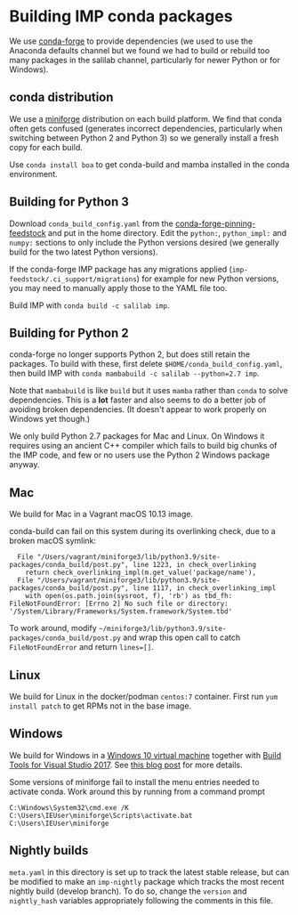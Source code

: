 # Building IMP conda packages

We use [conda-forge](https://conda-forge.org/) to provide dependencies
(we used to use the Anaconda defaults channel but we found we had to build
or rebuild too many packages in the salilab channel, particularly for
newer Python or for Windows).

## conda distribution

We use a [miniforge](https://github.com/conda-forge/miniforge/releases)
distribution on each build platform. We find that conda often gets confused
(generates incorrect dependencies, particularly when switching between Python
2 and Python 3) so we generally install a fresh copy for each build.

Use `conda install boa` to get conda-build and mamba installed in the conda
environment.

## Building for Python 3

Download `conda_build_config.yaml` from the [conda-forge-pinning-feedstock](https://github.com/conda-forge/conda-forge-pinning-feedstock/blob/master/recipe/conda_build_config.yaml)
and put in the home directory. Edit the `python:`, `python_impl:` and
`numpy:` sections to only include the Python versions desired (we generally
build for the two latest Python versions).

If the conda-forge IMP package has any migrations applied
(`imp-feedstock/.ci_support/migrations`) for example for new Python versions,
you may need to manually apply those to the YAML file too.

Build IMP with `conda build -c salilab imp`.

## Building for Python 2

conda-forge no longer supports Python 2, but does still retain the packages.
To build with these, first delete `$HOME/conda_build_config.yaml`, then
build IMP with `conda mambabuild -c salilab --python=2.7 imp`.

Note that `mambabuild` is like `build` but it uses `mamba` rather than `conda`
to solve dependencies. This is a **lot** faster and also seems to do a better
job of avoiding broken dependencies. (It doesn't appear to work properly on
Windows yet though.)

We only build Python 2.7 packages for Mac and Linux. On Windows it requires
using an ancient C++ compiler which fails to build big chunks of the IMP code,
and few or no users use the Python 2 Windows package anyway.

## Mac

We build for Mac in a Vagrant macOS 10.13 image.

conda-build can fail on this system during its overlinking check, due
to a broken macOS symlink:

      File "/Users/vagrant/miniforge3/lib/python3.9/site-packages/conda_build/post.py", line 1223, in check_overlinking
        return check_overlinking_impl(m.get_value('package/name'),
      File "/Users/vagrant/miniforge3/lib/python3.9/site-packages/conda_build/post.py", line 1117, in check_overlinking_impl
        with open(os.path.join(sysroot, f), 'rb') as tbd_fh:
    FileNotFoundError: [Errno 2] No such file or directory: '/System/Library/Frameworks/System.framework/System.tbd'

To work around, modify `~/miniforge3/lib/python3.9/site-packages/conda_build/post.py`
and wrap this open call to catch `FileNotFoundError` and return `lines=[]`.

## Linux

We build for Linux in the docker/podman `centos:7` container.
First run `yum install patch` to get RPMs not in the base image.

## Windows

We build for Windows in a
[Windows 10 virtual machine](https://developer.microsoft.com/en-us/microsoft-edge/tools/vms/)
together with
[Build Tools for Visual Studio 2017](https://visualstudio.microsoft.com/vs/older-downloads/).
See [this blog post](https://beenje.github.io/blog/posts/how-to-setup-a-windows-vm-to-build-conda-packages/)
for more details.

Some versions of miniforge fail to install the menu entries needed to activate
conda. Work around this by running from a command prompt

    C:\Windows\System32\cmd.exe /K C:\Users\IEUser\miniforge\Scripts\activate.bat C:\Users\IEUser\miniforge

## Nightly builds

`meta.yaml` in this directory is set up to track the latest stable release,
but can be modified to make an `imp-nightly` package which tracks the most
recent nightly build (develop branch). To do so, change the `version`
and `nightly_hash` variables appropriately following the comments in this file.
